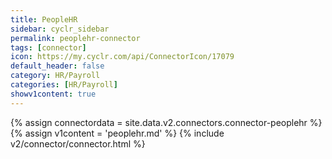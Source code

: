 ```yaml
---
title: PeopleHR
sidebar: cyclr_sidebar
permalink: peoplehr-connector
tags: [connector]
icon: https://my.cyclr.com/api/ConnectorIcon/17079
default_header: false
category: HR/Payroll
categories: [HR/Payroll]
showv1content: true
---
```

{% assign connectordata = site.data.v2.connectors.connector-peoplehr %}
{% assign v1content = 'peoplehr.md' %}
{% include v2/connector/connector.html %}	